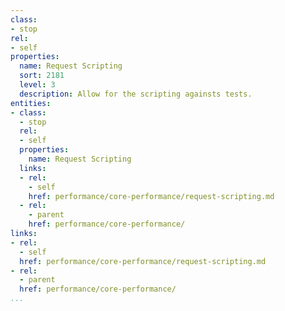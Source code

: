 ```yaml
---
class:
- stop
rel:
- self
properties:
  name: Request Scripting
  sort: 2181
  level: 3
  description: Allow for the scripting againsts tests.
entities:
- class:
  - stop
  rel:
  - self
  properties:
    name: Request Scripting
  links:
  - rel:
    - self
    href: performance/core-performance/request-scripting.md
  - rel:
    - parent
    href: performance/core-performance/
links:
- rel:
  - self
  href: performance/core-performance/request-scripting.md
- rel:
  - parent
  href: performance/core-performance/
...
```

